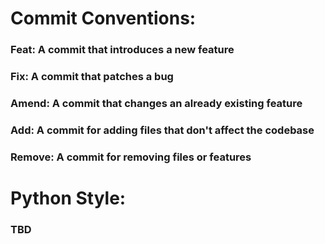 
# Commit Conventions:
### Feat: A commit that introduces a new feature
### Fix: A commit that patches a bug
### Amend: A commit that changes an already existing feature
### Add: A commit for adding files that don't affect the codebase
### Remove: A commit for removing files or features

# Python Style:
### TBD

